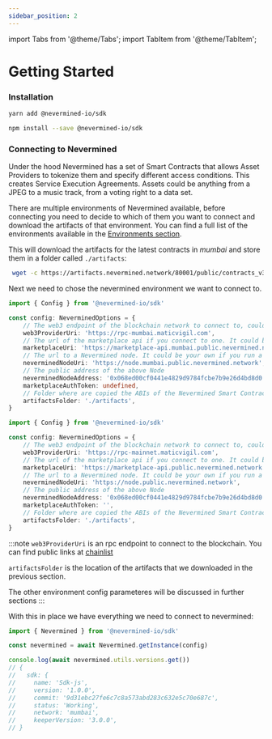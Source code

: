 ```yaml
---
sidebar_position: 2
---
```


import Tabs from '@theme/Tabs';
import TabItem from '@theme/TabItem';

# Getting Started

### Installation

<Tabs>
  <TabItem label="yarn" value="yarn" default>

  ```bash
  yarn add @nevermined-io/sdk
  ```

  </TabItem>
  <TabItem label="npm" value="npm">

  ```bash
  npm install --save @nevermined-io/sdk
  ```

  </TabItem>
</Tabs>

### Connecting to Nevermined

Under the hood Nevermined has a set of Smart Contracts that allows Asset Providers to tokenize them and specify different access conditions. This creates Service Execution Agreements. Assets could be anything from a JPEG to a music track, from a voting right to a data set.

There are multiple environments of Nevermined available, before connecting you need to decide to which of them you want to connect and download the artifacts of that environment.
You can find a full list of the environments available in the [Environments section](../environments/).


This will download the artifacts for the latest contracts in _mumbai_ and store them in a folder called `./artifacts`:

```bash
 wget -c https://artifacts.nevermined.network/80001/public/contracts_v3.0.0.tar.gz -O -| tar -xz --one-top-level=./artifacts
 ```

 Next we need to chose the nevermined environment we want to connect to.

<Tabs>
  <TabItem label="mumbai" value="mumbai" default>

  ```typescript
  import { Config } from '@nevermined-io/sdk'

  const config: NeverminedOptions = {
      // The web3 endpoint of the blockchain network to connect to, could be an Infura endpoint, Quicknode, or any other web3 provider
      web3ProviderUri: 'https://rpc-mumbai.maticvigil.com',
      // The url of the marketplace api if you connect to one. It could be your own service if you run a Marketplace API
      marketplaceUri: 'https://marketplace-api.mumbai.public.nevermined.network',
      // The url to a Nevermined node. It could be your own if you run a Nevermined Node
      neverminedNodeUri: 'https://node.mumbai.public.nevermined.network',
      // The public address of the above Node
      neverminedNodeAddress: '0x068ed00cf0441e4829d9784fcbe7b9e26d4bd8d0',
      marketplaceAuthToken: undefined,
      // Folder where are copied the ABIs of the Nevermined Smart Contracts 
      artifactsFolder: './artifacts',
  }
  ```

  </TabItem>
  <TabItem label="matic" value="matic">

  ```typescript
  import { Config } from '@nevermined-io/sdk'

  const config: NeverminedOptions = {
      // The web3 endpoint of the blockchain network to connect to, could be an Infura endpoint, Quicknode, or any other web3 provider
      web3ProviderUri: 'https://rpc-mainnet.maticvigil.com',
      // The url of the marketplace api if you connect to one. It could be your own service if you run a Marketplace API
      marketplaceUri: 'https://marketplace-api.public.nevermined.network',
      // The url to a Nevermined node. It could be your own if you run a Nevermined Node
      neverminedNodeUri: 'https://node.public.nevermined.network',
      // The public address of the above Node
      neverminedNodeAddress: '0x068ed00cf0441e4829d9784fcbe7b9e26d4bd8d0',
      marketplaceAuthToken: '',
      // Folder where are copied the ABIs of the Nevermined Smart Contracts 
      artifactsFolder: './artifacts',
  }
  ```

  </TabItem>
</Tabs>

:::note
`web3ProviderUri` is an rpc endpoint to connect to the blockchain. You can find public links at [chainlist](https://chainlist.org/)

`artifactsFolder` is the location of the artifacts that we downloaded in the previous section.

The other environment config parameteres will be discussed in further sections
:::

With this in place we have everything we need to connect to nevermined:

```typescript
import { Nevermined } from '@nevermined-io/sdk'

const nevermined = await Nevermined.getInstance(config)

console.log(await nevermined.utils.versions.get())
// {
//   sdk: {
//     name: 'Sdk-js',
//     version: '1.0.0',
//     commit: '9d31ebc27fe6c7c8a573abd283c632e5c70e687c',
//     status: 'Working',
//     network: 'mumbai',
//     keeperVersion: '3.0.0',
// }
```
